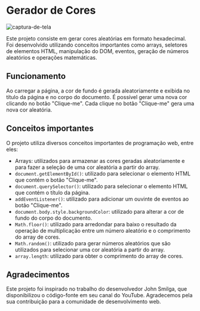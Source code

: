 # Gerador de Cores

![captura-de-tela](https://user-images.githubusercontent.com/71706002/234721753-a31f19b9-5d5e-43c9-9ef1-4ec3d1bb3266.png)

Este projeto consiste em gerar cores aleatórias em formato hexadecimal. Foi desenvolvido utilizando conceitos importantes como arrays, seletores de elementos HTML, manipulação do DOM, eventos, geração de números aleatórios e operações matemáticas.

## Funcionamento

Ao carregar a página, a cor de fundo é gerada aleatoriamente e exibida no título da página e no corpo do documento. É possível gerar uma nova cor clicando no botão "Clique-me". Cada clique no botão "Clique-me" gera uma nova cor aleatória.

## Conceitos importantes

O projeto utiliza diversos conceitos importantes de programação web, entre eles:

- Arrays: utilizados para armazenar as cores geradas aleatoriamente e para fazer a seleção de uma cor aleatória a partir do array.
- `document.getElementById()`: utilizado para selecionar o elemento HTML que contém o botão "Clique-me".
- `document.querySelector()`: utilizado para selecionar o elemento HTML que contém o título da página.
- `addEventListener()`: utilizado para adicionar um ouvinte de eventos ao botão "Clique-me".
- `document.body.style.backgroundColor`: utilizado para alterar a cor de fundo do corpo do documento.
- `Math.floor()`: utilizado para arredondar para baixo o resultado da operação de multiplicação entre um número aleatório e o comprimento do array de cores.
- `Math.random()`: utilizado para gerar números aleatórios que são utilizados para selecionar uma cor aleatória a partir do array.
- `array.length`: utilizado para obter o comprimento do array de cores.

## Agradecimentos

Este projeto foi inspirado no trabalho do desenvolvedor John Smilga, que disponibilizou o código-fonte em seu canal do YouTube. Agradecemos pela sua contribuição para a comunidade de desenvolvimento web.
